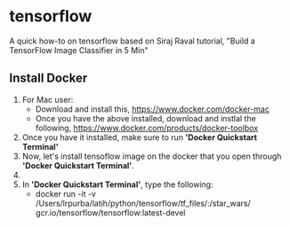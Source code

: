 # tensorflow

A quick how-to on tensorflow based on Siraj Raval tutorial, "Build a TensorFlow Image Classifier in 5 Min"

## Install Docker
1. For Mac user:
    * Download and install this, https://www.docker.com/docker-mac
    * Once you have the above installed, download and instlal the following, https://www.docker.com/products/docker-toolbox
2. Once you have it installed, make sure to run **'Docker Quickstart Terminal'**
3. Now, let's install tensoflow image on the docker that you open through **'Docker Quickstart Terminal'**.
4. 
4. In **'Docker Quickstart Terminal'**, type the following:
    * docker run -it -v /Users/lrpurba/latih/python/tensorflow/tf_files/:/star_wars/  gcr.io/tensorflow/tensorflow:latest-devel
